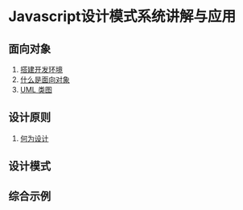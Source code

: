 # Javascript设计模式系统讲解与应用

## 面向对象

1. [搭建开发环境](https://github.com/negrochn/study-imooc/blob/master/255/doc/搭建开发环境.md)
2. [什么是面向对象](https://github.com/negrochn/study-imooc/blob/master/255/doc/什么是面向对象.md)
3. [UML 类图](https://github.com/negrochn/study-imooc/blob/master/255/doc/UML%20%E7%B1%BB%E5%9B%BE.md)



## 设计原则

1. [何为设计](https://github.com/negrochn/study-imooc/blob/master/255/doc/%E4%BD%95%E4%B8%BA%E8%AE%BE%E8%AE%A1.md)



## 设计模式



## 综合示例

